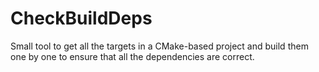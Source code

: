 CheckBuildDeps
==============

Small tool to get all the targets in a CMake-based project and build them one by one to ensure that all the dependencies are correct.
